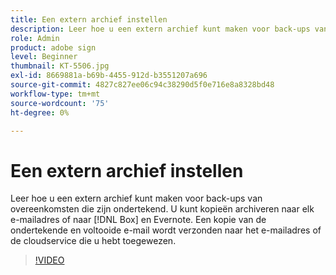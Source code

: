 ```yaml
---
title: Een extern archief instellen
description: Leer hoe u een extern archief kunt maken voor back-ups van ondertekende overeenkomsten
role: Admin
product: adobe sign
level: Beginner
thumbnail: KT-5506.jpg
exl-id: 8669881a-b69b-4455-912d-b3551207a696
source-git-commit: 4827c827ee06c94c38290d5f0e716e8a8328bd48
workflow-type: tm+mt
source-wordcount: '75'
ht-degree: 0%

---
```


# Een extern archief instellen

Leer hoe u een extern archief kunt maken voor back-ups van overeenkomsten die zijn ondertekend. U kunt kopieën archiveren naar elk e-mailadres of naar [!DNL Box] en Evernote. Een kopie van de ondertekende en voltooide e-mail wordt verzonden naar het e-mailadres of de cloudservice die u hebt toegewezen.

>[!VIDEO](https://video.tv.adobe.com/v/3409072?hidetitle=true)
